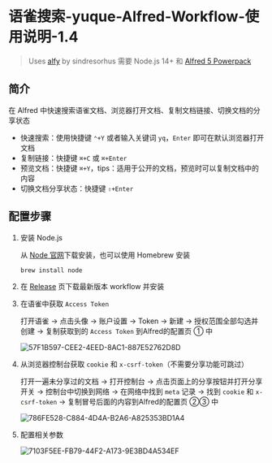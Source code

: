 # 语雀搜索-yuque-Alfred-Workflow-使用说明-1.4

> Uses [alfy](https://github.com/sindresorhus/alfy) by sindresorhus
需要 Node.js 14+ 和 [Alfred 5 Powerpack](https://www.alfredapp.com/powerpack/)
> 

## 简介

在 Alfred 中快速搜索语雀文档、浏览器打开文档、复制文档链接、切换文档的分享状态

- 快速搜索：使用快捷键 `⌃+Y` 或者输入关键词 `yq`，`Enter`
即可在默认浏览器打开文档
- 复制链接：快捷键 `⌘+C` 或 `⌘+Enter`
- 预览文档：快捷键 `⌘+Y`，tips：适用于公开的文档，预览时可以复制文档中的内容
- 切换文档分享状态：快捷键 `⇧+Enter`

## 配置步骤

1. 安装 Node.js
    
    从 [Node 官网](https://nodejs.org/zh-cn/)下载安装，也可以使用 Homebrew 安装
    
    ```bash
    brew install node
    ```
    
2. 在 [Release](https://github.com/wisinfun/Alfred-Workflow-yuque/releases) 页下载最新版本 workflow 并安装
3. 在语雀中获取 `Access Token`
    
    打开语雀 → 点击头像 → 账户设置 → Token → 新建 → 授权范围全部勾选并创建 → 复制获取到的 `Access Token` 到Alfred的配置页 ① 中
    
    ![57F1B597-CEE2-4EED-8AC1-887E52762D8D](https://user-images.githubusercontent.com/41355260/202742466-79ac3599-b473-4ff4-8ca4-f4cdf96e3108.png)


    
4. 从浏览器控制台获取 `cookie` 和 `x-csrf-token`（不需要分享功能可跳过）
    
    打开一遍未分享过的文档 → 打开控制台 → 点击页面上的分享按钮并打开分享开关 → 控制台中切换到网络 → 在网络中找到 `meta` 记录 → 找到 `cookie` 和 `x-csrf-token` → 复制冒号后面的内容到Alfred的配置页 ②③ 中
    
    ![786FE528-C884-4D4A-B2A6-A825353BD1A4](https://user-images.githubusercontent.com/41355260/202742479-abca0f19-a42c-4260-9724-f28c89118329.png)


    
5. 配置相关参数
    
    ![7103F5EE-FB79-44F2-A173-9E3BD4A534EF](https://user-images.githubusercontent.com/41355260/202742512-5da138ec-0bed-4069-8d6b-577e91e296e5.png)



